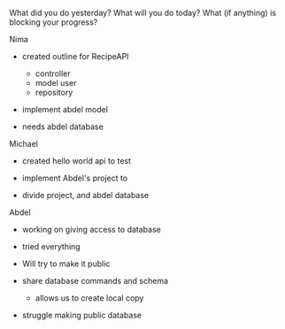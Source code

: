 What did you do yesterday?
What will you do today?
What (if anything) is blocking your progress?

Nima
- created outline for RecipeAPI
    - controller
    - model user
    - repository

- implement abdel model

- needs abdel database

Michael
- created hello world api to test

- implement Abdel's project to

- divide project, and abdel database


Abdel
- working on giving access to database
- tried everything

- Will try to make it public
- share database commands and schema
    - allows us to create local copy

- struggle making public database